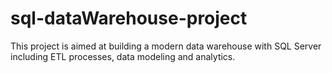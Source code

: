 # sql-dataWarehouse-project
This project is aimed at building a modern data warehouse with SQL Server including ETL processes, data modeling and analytics.

